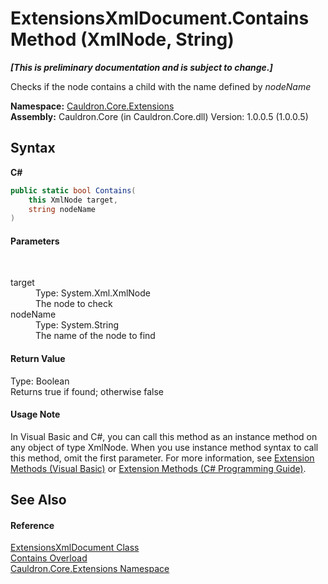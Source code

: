 # ExtensionsXmlDocument.Contains Method (XmlNode, String)
 _**\[This is preliminary documentation and is subject to change.\]**_

Checks if the node contains a child with the name defined by *nodeName*

**Namespace:**&nbsp;<a href="N_Cauldron_Core_Extensions">Cauldron.Core.Extensions</a><br />**Assembly:**&nbsp;Cauldron.Core (in Cauldron.Core.dll) Version: 1.0.0.5 (1.0.0.5)

## Syntax

**C#**<br />
``` C#
public static bool Contains(
	this XmlNode target,
	string nodeName
)
```


#### Parameters
&nbsp;<dl><dt>target</dt><dd>Type: System.Xml.XmlNode<br />The node to check</dd><dt>nodeName</dt><dd>Type: System.String<br />The name of the node to find</dd></dl>

#### Return Value
Type: Boolean<br />Returns true if found; otherwise false

#### Usage Note
In Visual Basic and C#, you can call this method as an instance method on any object of type XmlNode. When you use instance method syntax to call this method, omit the first parameter. For more information, see <a href="http://msdn.microsoft.com/en-us/library/bb384936.aspx">Extension Methods (Visual Basic)</a> or <a href="http://msdn.microsoft.com/en-us/library/bb383977.aspx">Extension Methods (C# Programming Guide)</a>.

## See Also


#### Reference
<a href="T_Cauldron_Core_Extensions_ExtensionsXmlDocument">ExtensionsXmlDocument Class</a><br /><a href="Overload_Cauldron_Core_Extensions_ExtensionsXmlDocument_Contains">Contains Overload</a><br /><a href="N_Cauldron_Core_Extensions">Cauldron.Core.Extensions Namespace</a><br />